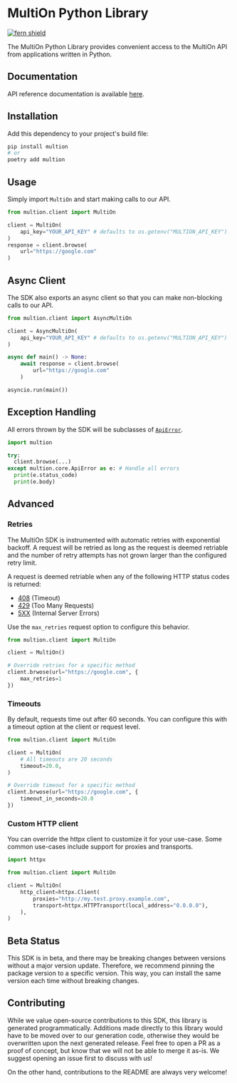 # MultiOn Python Library

[![fern shield](https://img.shields.io/badge/%F0%9F%8C%BF-SDK%20generated%20by%20Fern-brightgreen)](https://github.com/fern-api/fern)

The MultiOn Python Library provides convenient access to the MultiOn API from applications written in Python.

## Documentation

API reference documentation is available [here](https://multion.docs.buildwithfern.com/).

## Installation
Add this dependency to your project's build file:

```bash
pip install multion
# or
poetry add multion
```

## Usage
Simply import `MultiOn` and start making calls to our API. 

```python
from multion.client import MultiOn

client = MultiOn(
    api_key="YOUR_API_KEY" # defaults to os.getenv("MULTION_API_KEY")
)
response = client.browse(
    url="https://google.com"
)
```

## Async Client

The SDK also exports an async client so that you can make non-blocking
calls to our API. 

```python
from multion.client import AsyncMultiOn

client = AsyncMultiOn(
    api_key="YOUR_API_KEY" # defaults to os.getenv("MULTION_API_KEY")
)

async def main() -> None:
    await response = client.browse(
        url="https://google.com"
    )

asyncio.run(main())
```

## Exception Handling
All errors thrown by the SDK will be subclasses of [`ApiError`](./src/multion/core/api_error.py).

```python
import multion

try:
  client.browse(...)
except multion.core.ApiError as e: # Handle all errors
  print(e.status_code)
  print(e.body)
```

## Advanced

### Retries
The MultiOn SDK is instrumented with automatic retries with exponential backoff. A request will be
retried as long as the request is deemed retriable and the number of retry attempts has not grown larger
than the configured retry limit.

A request is deemed retriable when any of the following HTTP status codes is returned:

- [408](https://developer.mozilla.org/en-US/docs/Web/HTTP/Status/408) (Timeout)
- [429](https://developer.mozilla.org/en-US/docs/Web/HTTP/Status/429) (Too Many Requests)
- [5XX](https://developer.mozilla.org/en-US/docs/Web/HTTP/Status/500) (Internal Server Errors)
  
Use the `max_retries` request option to configure this behavior. 

```python
from multion.client import MultiOn

client = MultiOn()

# Override retries for a specific method
client.brwose(url="https://google.com", {
    max_retries=1
})
```

### Timeouts
By default, requests time out after 60 seconds. You can configure this with a 
timeout option at the client or request level.

```python
from multion.client import MultiOn

client = MultiOn(
    # All timeouts are 20 seconds
    timeout=20.0,
)

# Override timeout for a specific method
client.brwose(url="https://google.com", {
    timeout_in_seconds=20.0
})
```

### Custom HTTP client
You can override the httpx client to customize it for your use-case. Some common use-cases 
include support for proxies and transports.

```python
import httpx

from multion.client import MultiOn

client = MultiOn(
    http_client=httpx.Client(
        proxies="http://my.test.proxy.example.com",
        transport=httpx.HTTPTransport(local_address="0.0.0.0"),
    ),
)
```

## Beta Status

This SDK is in beta, and there may be breaking changes between versions without a major 
version update. Therefore, we recommend pinning the package version to a specific version. 
This way, you can install the same version each time without breaking changes.

## Contributing

While we value open-source contributions to this SDK, this library is generated programmatically. 
Additions made directly to this library would have to be moved over to our generation code, 
otherwise they would be overwritten upon the next generated release. Feel free to open a PR as
a proof of concept, but know that we will not be able to merge it as-is. We suggest opening 
an issue first to discuss with us!

On the other hand, contributions to the README are always very welcome!
